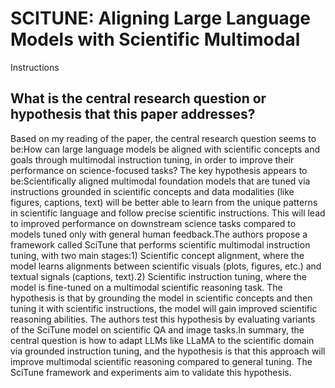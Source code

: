 # SCITUNE: Aligning Large Language Models with Scientific Multimodal
  Instructions

## What is the central research question or hypothesis that this paper addresses?

Based on my reading of the paper, the central research question seems to be:How can large language models be aligned with scientific concepts and goals through multimodal instruction tuning, in order to improve their performance on science-focused tasks? The key hypothesis appears to be:Scientifically aligned multimodal foundation models that are tuned via instructions grounded in scientific concepts and data modalities (like figures, captions, text) will be better able to learn from the unique patterns in scientific language and follow precise scientific instructions. This will lead to improved performance on downstream science tasks compared to models tuned only with general human feedback.The authors propose a framework called SciTune that performs scientific multimodal instruction tuning, with two main stages:1) Scientific concept alignment, where the model learns alignments between scientific visuals (plots, figures, etc.) and textual signals (captions, text).2) Scientific instruction tuning, where the model is fine-tuned on a multimodal scientific reasoning task. The hypothesis is that by grounding the model in scientific concepts and then tuning it with scientific instructions, the model will gain improved scientific reasoning abilities. The authors test this hypothesis by evaluating variants of the SciTune model on scientific QA and image tasks.In summary, the central question is how to adapt LLMs like LLaMA to the scientific domain via grounded instruction tuning, and the hypothesis is that this approach will improve multimodal scientific reasoning compared to general tuning. The SciTune framework and experiments aim to validate this hypothesis.
